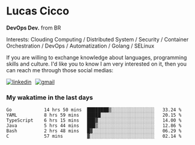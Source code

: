 # Lucas Cicco

**DevOps Dev.** from BR

Interests: Clouding Computing / Distributed System / Security / Container Orchestration / DevOps / Automatization / Golang / SELinux

If you are willing to exchange knowledge about languages, programming skills and culture. I'd like you to know I am very interested on it, then you can reach me through those social medias:

<div style="display: flex; align-items: center; gap: 10px;">
  <a href="https://www.linkedin.com/in/lucas-vitor-de-cicco" target="_blank">
    <img
      src="https://img.shields.io/badge/-LinkedIn-%230077B5?style=for-the-badge&logo=linkedin&logoColor=white"
      alt="linkedin"
      target="_blank" 
    />
  </a>
  <a href="mailto:lucasvitorx1@gmail.com">
      <img
        src="https://img.shields.io/badge/-Gmail-%23333?style=for-the-badge&logo=gmail&logoColor=white"
        alt="gmail"
        target="_blank"
      />
  </a>
</div>

### My wakatime in the last days

<!--START_SECTION:waka-->

```text
Go            14 hrs 50 mins  ████████▒░░░░░░░░░░░░░░░░   33.24 %
YAML          8 hrs 59 mins   █████░░░░░░░░░░░░░░░░░░░░   20.15 %
TypeScript    6 hrs 15 mins   ███▓░░░░░░░░░░░░░░░░░░░░░   14.00 %
Java          5 hrs 44 mins   ███▒░░░░░░░░░░░░░░░░░░░░░   12.86 %
Bash          2 hrs 48 mins   █▓░░░░░░░░░░░░░░░░░░░░░░░   06.29 %
C             57 mins         ▓░░░░░░░░░░░░░░░░░░░░░░░░   02.14 %
```

<!--END_SECTION:waka-->
